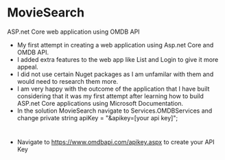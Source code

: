 # MovieSearch
ASP.net Core web application using OMDB API
- My first attempt in creating a web application using Asp.net Core and OMDB API.
- I added extra features to the web app like List and Login to give it more appeal.
- I did not use certain Nuget packages as I am unfamilar with them and would need to research them more.
- I am very happy with the outcome of the application that I have built considering that it was my first attempt after learning how to build ASP.net Core applications using Microsoft Documentation.
- In the solution MovieSearch navigate to Services.OMDBServices and change private string apiKey = "&apikey=[your api key]";
#
- Navigate to https://www.omdbapi.com/apikey.aspx to create your API Key
